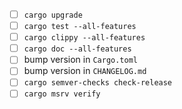 - [ ] `cargo upgrade`
- [ ] `cargo test --all-features`
- [ ] `cargo clippy --all-features`
- [ ] `cargo doc --all-features`
- [ ] bump version in `Cargo.toml`
- [ ] bump version in `CHANGELOG.md`
- [ ] `cargo semver-checks check-release`
- [ ] `cargo msrv verify`
